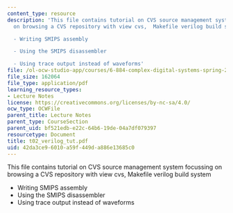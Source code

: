 ```yaml
---
content_type: resource
description: 'This file contains tutorial on CVS source management system focussing
  on browsing a CVS repository with view cvs,  Makefile verilog build system

  - Writing SMIPS assembly

  - Using the SMIPS disassembler

  - Using trace output instead of waveforms'
file: /ol-ocw-studio-app/courses/6-884-complex-digital-systems-spring-2005/42da3ce96010a59f449da886e13685c0_t02_verilog_tut.pdf
file_size: 162064
file_type: application/pdf
learning_resource_types:
- Lecture Notes
license: https://creativecommons.org/licenses/by-nc-sa/4.0/
ocw_type: OCWFile
parent_title: Lecture Notes
parent_type: CourseSection
parent_uid: bf521edb-e22c-64b6-19de-04a7df079397
resourcetype: Document
title: t02_verilog_tut.pdf
uid: 42da3ce9-6010-a59f-449d-a886e13685c0
---
```

This file contains tutorial on CVS source management system focussing on browsing a CVS repository with view cvs,  Makefile verilog build system
- Writing SMIPS assembly
- Using the SMIPS disassembler
- Using trace output instead of waveforms